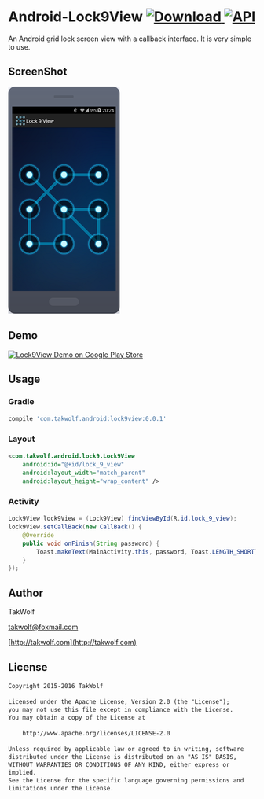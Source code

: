 # Android-Lock9View [ ![Download](https://api.bintray.com/packages/takwolf/maven/Android-Lock9View/images/download.svg) ](https://bintray.com/takwolf/maven/Android-Lock9View/_latestVersion) [![API](https://img.shields.io/badge/API-5%2B-brightgreen.svg?style=flat)](https://android-arsenal.com/api?level=5) #

An Android grid lock screen view with a callback interface. It is very simple to use.

## ScreenShot ##

![Screenshot](screenshot/screenshot.png)

## Demo ##

[![Lock9View Demo on Google Play Store](http://developer.android.com/images/brand/en_generic_rgb_wo_60.png)](https://play.google.com/store/apps/details?id=com.takwolf.android.lock9)

## Usage ##

### Gradle ###

```gradle
compile 'com.takwolf.android:lock9view:0.0.1'
```

### Layout ###

```xml
<com.takwolf.android.lock9.Lock9View
    android:id="@+id/lock_9_view"
    android:layout_width="match_parent"
    android:layout_height="wrap_content" />
```

### Activity ###

```java
Lock9View lock9View = (Lock9View) findViewById(R.id.lock_9_view);
lock9View.setCallBack(new CallBack() {
    @Override
    public void onFinish(String password) {
        Toast.makeText(MainActivity.this, password, Toast.LENGTH_SHORT).show();
    }
});
```

## Author ##

TakWolf

[takwolf@foxmail.com](mailto:takwolf@foxmail.com)

[http://takwolf.com](http://takwolf.com)

## License ##

    Copyright 2015-2016 TakWolf
    
    Licensed under the Apache License, Version 2.0 (the "License");
    you may not use this file except in compliance with the License.
    You may obtain a copy of the License at

        http://www.apache.org/licenses/LICENSE-2.0

    Unless required by applicable law or agreed to in writing, software
    distributed under the License is distributed on an "AS IS" BASIS,
    WITHOUT WARRANTIES OR CONDITIONS OF ANY KIND, either express or implied.
    See the License for the specific language governing permissions and
    limitations under the License.